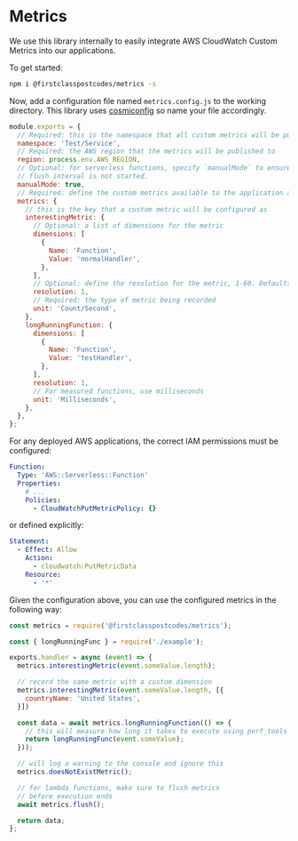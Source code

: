 # Metrics

We use this library internally to easily integrate AWS CloudWatch Custom Metrics into our applications.

To get started:

```sh
npm i @firstclasspostcodes/metrics -s
```

Now, add a configuration file named `metrics.config.js` to the working directory. This library uses [cosmiconfig](https://www.npmjs.com/package/cosmiconfig) so name your file accordingly.

```js
module.exports = {
  // Required: this is the namespace that all custom metrics will be published with
  namespace: 'Test/Service',
  // Required: the AWS region that the metrics will be published to
  region: process.env.AWS_REGION,
  // Optional: for serverless functions, specify `manualMode` to ensure that a metric
  // flush interval is not started.
  manualMode: true,
  // Required: define the custom metrics available to the application at runtime.
  metrics: {
    // this is the key that a custom metric will be configured as
    interestingMetric: {
      // Optional: a list of dimensions for the metric
      dimensions: [
        {
          Name: 'Function',
          Value: 'normalHandler',
        },
      ],
      // Optional: define the resolution for the metric, 1-60. Defaults to 60.
      resolution: 1,
      // Required: the type of metric being recorded
      unit: 'Count/Second',
    },
    longRunningFunction: {
      dimensions: [
        {
          Name: 'Function',
          Value: 'testHandler',
        },
      ],
      resolution: 1,
      // For measured functions, use milliseconds
      unit: 'Milliseconds',
    },
  },
};
```

For any deployed AWS applications, the correct IAM permissions must be configured:

```yaml
Function:
  Type: 'AWS::Serverless::Function'
  Properties:
    # ...
    Policies:
      - CloudWatchPutMetricPolicy: {}
```

or defined explicitly:

```yaml
Statement:
  - Effect: Allow
    Action:
      - cloudwatch:PutMetricData
    Resource:
      - '*'
```

Given the configuration above, you can use the configured metrics in the following way:

```js
const metrics = require('@firstclasspostcodes/metrics');

const { longRunningFunc } = require('./example');

exports.handler = async (event) => {
  metrics.interestingMetric(event.someValue.length);

  // record the same metric with a custom dimension
  metrics.interestingMetric(event.someValue.length, [{
    countryName: 'United States',
  }])

  const data = await metrics.longRunningFunction(() => {
    // this will measure how long it takes to execute using perf_tools
    return longRunningFunc(event.someValue);
  }));

  // will log a warning to the console and ignore this
  metrics.doesNotExistMetric();

  // for lambda functions, make sure to flush metrics
  // before execution ends
  await metrics.flush();

  return data;
};
```
